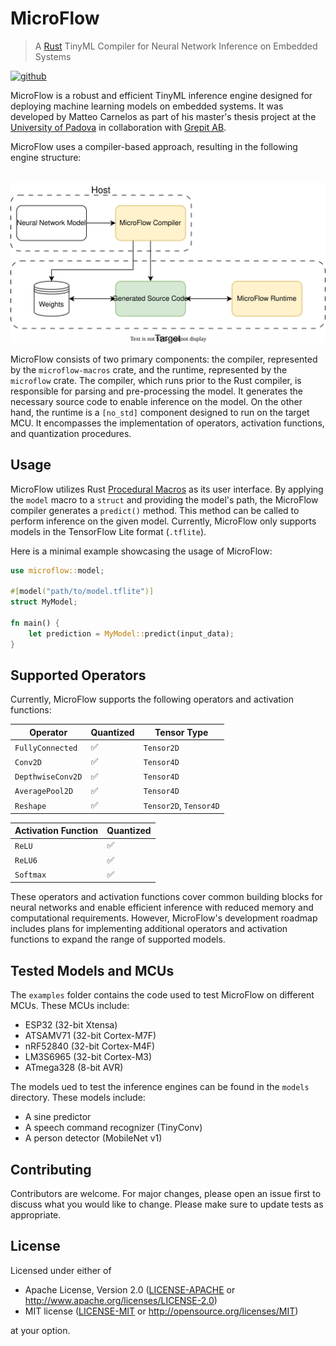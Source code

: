 # MicroFlow
> A [Rust](https://www.rust-lang.org) TinyML Compiler for Neural Network Inference on Embedded Systems

[![github](https://img.shields.io/github/actions/workflow/status/matteocarnelos/microflow-rs/cargo.yml?branch=main)](https://github.com/matteocarnelos/microflow-rs/actions/workflows/cargo.yml)

MicroFlow is a robust and efficient TinyML inference engine designed for deploying machine learning models on embedded systems.
It was developed by Matteo Carnelos as part of his master's thesis project at the [University of Padova](https://www.unipd.it) in collaboration with [Grepit AB](https://www.grepit.se).

MicroFlow uses a compiler-based approach, resulting in the following engine structure:

<p align="center">
  <br/>
  <img src="res/structure-overview.svg" alt="structure-overview">
</p>

MicroFlow consists of two primary components: the compiler, represented by the `microflow-macros` crate, and the runtime, represented by the `microflow` crate.
The compiler, which runs prior to the Rust compiler, is responsible for parsing and pre-processing the model.
It generates the necessary source code to enable inference on the model.
On the other hand, the runtime is a `[no_std]` component designed to run on the target MCU.
It encompasses the implementation of operators, activation functions, and quantization procedures.

## Usage

MicroFlow utilizes Rust [Procedural Macros](https://doc.rust-lang.org/reference/procedural-macros.html) as its user interface.
By applying the `model` macro to a `struct` and providing the model's path, the MicroFlow compiler generates a `predict()` method.
This method can be called to perform inference on the given model.
Currently, MicroFlow only supports models in the TensorFlow Lite format (`.tflite`).

Here is a minimal example showcasing the usage of MicroFlow:

```rust ignore
use microflow::model;

#[model("path/to/model.tflite")]
struct MyModel;

fn main() {
    let prediction = MyModel::predict(input_data);
}
```

## Supported Operators

Currently, MicroFlow supports the following operators and activation functions:

| Operator          | Quantized | Tensor Type            |
|-------------------|-----------|------------------------|
| `FullyConnected`  | ✅         | `Tensor2D`             |
| `Conv2D`          | ✅         | `Tensor4D`             |
| `DepthwiseConv2D` | ✅         | `Tensor4D`             |
| `AveragePool2D`   | ✅         | `Tensor4D`             |
| `Reshape`         | ✅         | `Tensor2D`, `Tensor4D` |

| Activation Function | Quantized |
|---------------------|-----------|
| `ReLU`              | ✅         |
| `ReLU6`             | ✅         |
| `Softmax`           | ✅         |

These operators and activation functions cover common building blocks for neural networks and enable efficient inference with reduced memory and computational requirements.
However, MicroFlow's development roadmap includes plans for implementing additional operators and activation functions to expand the range of supported models.

## Tested Models and MCUs

The `examples` folder contains the code used to test MicroFlow on different MCUs.
These MCUs include:

- ESP32 (32-bit Xtensa)
- ATSAMV71 (32-bit Cortex-M7F)
- nRF52840 (32-bit Cortex-M4F)
- LM3S6965 (32-bit Cortex-M3)
- ATmega328 (8-bit AVR)

The models ued to test the inference engines can be found in the `models` directory.
These models include:

- A sine predictor
- A speech command recognizer (TinyConv)
- A person detector (MobileNet v1)

## Contributing

Contributors are welcome.
For major changes, please open an issue first to discuss what you would like to change.
Please make sure to update tests as appropriate.

## License

Licensed under either of

* Apache License, Version 2.0 ([LICENSE-APACHE](LICENSE-APACHE) or <http://www.apache.org/licenses/LICENSE-2.0>)
* MIT license ([LICENSE-MIT](LICENSE-MIT) or <http://opensource.org/licenses/MIT>)

at your option.
